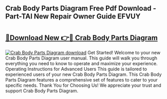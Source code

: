 ## Crab Body Parts Diagram Free Pdf Download - Part-TAI New Repair Owner Guide EFVUY

# <h2><a href="http://dfpl8r.blite.top/?on=Crab+Body+Parts+Diagram">🔗Download New 👉🔴 Crab Body Parts Diagram</a></h2>

[![Crab Body Parts Diagram download](https://i.imgur.com/lujVjoI.png)](http://dfpl8r.blite.top/?on=Crab+Body+Parts+Diagram)
Get Started! Welcome to your new Crab Body Parts Diagram user manual. This guide will walk you through everything you need to know to operate and maximize your experience. Operating Instructions for Advanced Users This guide is tailored to experienced users of your new Crab Body Parts Diagram. This Crab Body Parts Diagram features a comprehensive set of features to cater to your specific needs. Thank You for Choosing Us! We appreciate your trust and support Crab Body Parts Diagram.
